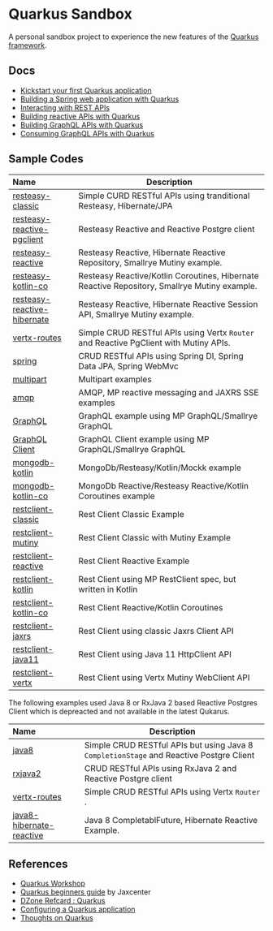 # Quarkus Sandbox

A  personal sandbox project  to experience the new features of the [Quarkus framework](https://www.quarkus.io).

## Docs

* [Kickstart your first Quarkus application](./docs/01-start.md)
* [Building a Spring web application with Quarkus](./docs/02-spring.md)
* [Interacting with REST APIs ](./docs/restclient.md)
* [Building reactive APIs with Quarkus](./docs/reactive.md)
* [Building GraphQL APIs with Quarkus](./docs/graphql.md)
* [Consuming GraphQL APIs with Quarkus](./docs/graphql-client.md)

## Sample Codes

| Name | Description |
|:-------------------|--------------------------------------------------|
|[resteasy-classic](https://github.com/hantsy/quarkus-sample/tree/master/resteasy-classic) |Simple CURD RESTful APIs using tranditional Resteasy, Hibernate/JPA|
|[resteasy-reactive-pgclient](https://github.com/hantsy/quarkus-sample/tree/master/resteasy-reactive-pgclient)  |Resteasy Reactive and Reactive Postgre client|
|[resteasy-reactive](https://github.com/hantsy/quarkus-sample/tree/master/resteasy-reactive) |Resteasy Reactive, Hibernate Reactive Repository, Smallrye Mutiny example.|
|[resteasy-kotlin-co](https://github.com/hantsy/quarkus-sample/tree/master/resteasy-kotlin-co) |Resteasy Reactive/Kotlin Coroutines, Hibernate Reactive Repository, Smallrye Mutiny example.|
|[resteasy-reactive-hibernate](https://github.com/hantsy/quarkus-sample/tree/master/resteasy-reactive-hibernate) |Resteasy Reactive, Hibernate Reactive Session API, Smallrye Mutiny example.|
|[vertx-routes](https://github.com/hantsy/quarkus-sample/tree/master/vertx-routes)  |Simple CRUD RESTful APIs using Vertx `Router` and Reactive PgClient with Mutiny APIs.|
|[spring](https://github.com/hantsy/quarkus-sample/tree/master/spring) |CRUD RESTful APIs using Spring DI, Spring Data JPA, Spring WebMvc|
|[multipart](https://github.com/hantsy/quarkus-sample/tree/master/multipart)  |Multipart examples|
|[amqp](https://github.com/hantsy/quarkus-sample/tree/master/amqp)  |AMQP, MP reactive messaging and JAXRS SSE examples|
|[GraphQL](https://github.com/hantsy/quarkus-sample/tree/master/graphql)  |GraphQL example using MP GraphQL/Smallrye GraphQL|
|[GraphQL Client](https://github.com/hantsy/quarkus-sample/tree/master/graphql-client)  |GraphQL Client example using MP GraphQL/Smallrye GraphQL|
|[mongodb-kotlin](https://github.com/hantsy/quarkus-sample/tree/master/mongodb-kotlin) |MongoDb/Resteasy/Kotlin/Mockk example|
|[mongodb-kotlin-co](https://github.com/hantsy/quarkus-sample/tree/master/mongodb-kotlin-co) |MongoDb Reactive/Resteasy Reactive/Kotlin Coroutines example|
|[restclient-classic](https://github.com/hantsy/quarkus-sample/tree/master/restclient-classic)|Rest Client Classic Example|
|[restclient-mutiny](https://github.com/hantsy/quarkus-sample/tree/master/restclient-mutiny)|Rest Client Classic with Mutiny Example|
|[restclient-reactive](https://github.com/hantsy/quarkus-sample/tree/master/restclient-reactive)|Rest Client Reactive Example|
|[restclient-kotlin](https://github.com/hantsy/quarkus-sample/tree/master/restclient-kotlin) |Rest Client using MP RestClient spec, but written in Kotlin|
|[restclient-kotlin-co](https://github.com/hantsy/quarkus-sample/tree/master/restclient-kotlin-co) |Rest Client Reactive/Kotlin Coroutines|
|[restclient-jaxrs](https://github.com/hantsy/quarkus-sample/tree/master/restclient-jaxrs)| Rest Client using classic Jaxrs Client API|
|[restclient-java11](https://github.com/hantsy/quarkus-sample/tree/master/restclient-java11) |Rest Client using Java 11 HttpClient API|
|[restclient-vertx](https://github.com/hantsy/quarkus-sample/tree/master/restclient-vertx) |Rest Client using Vertx Mutiny WebClient API|

The following examples used Java 8 or RxJava 2 based Reactive Postgres Client which is depreacted and not available in the latest Qukarus. 

| Name | Description |
|:-------------------|--------------------------------------------------|
|[java8](https://github.com/hantsy/quarkus-sample/tree/master/legacy/java8)  |Simple CRUD RESTful APIs but using Java 8 `CompletionStage` and Reactive Postgre Client|
|[rxjava2](https://github.com/hantsy/quarkus-sample/tree/master/legacy/rxjava2) |CRUD RESTful APIs using RxJava 2 and Reactive Postgre client|
|[vertx-routes](https://github.com/hantsy/quarkus-sample/tree/master/legacy/vertx-routes)  |Simple CRUD RESTful APIs using Vertx `Router` .|
|[java8-hibernate-reactive](https://github.com/hantsy/quarkus-sample/tree/master/legacy/java8-hibernate-reactive) |Java 8 CompletablFuture, Hibernate Reactive Example.|

## References

* [Quarkus Workshop](https://quarkus.io/quarkus-workshops/super-heros/)
* [Quarkus beginners guide](https://jaxlondon.com/quarkus-beginners-guide-cheat-sheet) by Jaxcenter
* [DZone Refcard : Quarkus](https://dzone.com/refcardz/quarkus-1?chapter=1)
* [Configuring a Quarkus application](https://dzone.com/articles/configuring-a-quarkus-application?fromrel=true)
* [Thoughts on Quarkus](https://dzone.com/articles/thoughts-on-quarkus)
